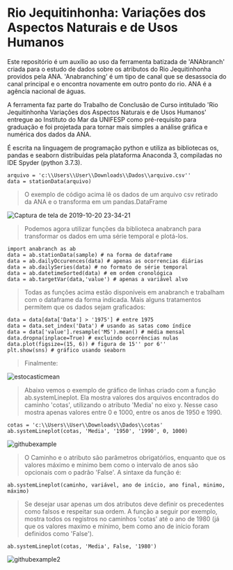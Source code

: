 # Rio Jequitinhonha: Variações dos Aspectos Naturais e de Usos Humanos

Este repositório é um auxílio ao uso da ferramenta batizada de 'ANAbranch' criada para o estudo de dados sobre os atributos do Rio Jequitinhonha providos pela ANA. 'Anabranching' é um tipo de canal que se desassocia do canal principal e o encontra novamente em outro ponto do rio. ANA é a agência nacional de águas.

A ferramenta faz parte do Trabalho de Conclusão de Curso intitulado 'Rio Jequitinhonha Variações dos Aspectos Naturais e de Usos Humanos' entregue ao Instituto do Mar da UNIFESP como pré-requisito para graduação e foi projetada para tornar mais simples a análise gráfica e numérica dos dados da ANA.

É escrita na linguagem de programação python e utiliza as bibliotecas os, pandas e seaborn distribuídas pela plataforma Anaconda 3, compiladas no IDE Spyder (python 3.7.3).

```
arquivo = 'c:\\Users\\User\\Downloads\\Dados\\arquivo.csv''
data = stationData(arquivo)
```

> O exemplo de código acima lê os dados de um arquivo csv retirado da ANA e o transforma em um pandas.DataFrame

![Captura de tela de 2019-10-20 23-34-21](https://user-images.githubusercontent.com/52804741/67172566-36b33600-f392-11e9-9eab-efd94a188917.png)

> Podemos agora utilizar funções da biblioteca anabranch para transformar os dados em uma série temporal e plotá-los.

```
import anabranch as ab
data = ab.stationData(sample) # na forma de dataframe
data = ab.dailyOccurences(data) # apenas as ocorrencias diárias
data = ab.dailySeries(data) # no formato de série temporal
data = ab.datetimeSorted(data) # em ordem cronológica
data = ab.targetVar(data,'value') # apenas a variável alvo
```

> Todas as funções acima estão disponíveis em anabranch e trabalham com o dataframe da forma indicada. Mais alguns tratamentos permitem que os dados sejam graficados:

```
data = data[data['Data'] > '1975'] # entre 1975
data = data.set_index('Data') # usando as satas como índice
data = data['value'].resample('MS').mean() # média mensal
data.dropna(inplace=True) # excluindo ocorrências nulas
data.plot(figsize=(15, 6)) # figura de 15'' por 6''
plt.show(sns) # gráfico usando seaborn
```
> Finalmente:

![estocasticmean](https://user-images.githubusercontent.com/52804741/67172410-9eb54c80-f391-11e9-99bb-f183e364f913.png)

> Abaixo vemos o exemplo de gráfico de linhas criado com a função ab.systemLineplot. Ela mostra valores dos arquivos encontrados do caminho 'cotas', utilizando o atributo 'Media' no eixo y. Nesse caso mostra apenas valores entre 0 e 1000, entre os anos de 1950 e 1990.

```
cotas = 'c:\\Users\\User\\Downloads\\Dados\\cotas'
ab.systemLineplot(cotas, 'Media', '1950', '1990', 0, 1000)
```

![githubexample](https://user-images.githubusercontent.com/52804741/66139985-b80b7a00-e5d7-11e9-9d6f-73edce052e3f.png)

> O Caminho e o atributo são parâmetros obrigatóŕios, enquanto que os valores máximo e minimo bem como o intervalo de anos são opcionais com o padrão 'False'. A sintaxe da função é:

```
ab.systemLineplot(caminho, variável, ano de início, ano final, minimo, máximo)
```
> Se desejar usar apenas um dos atributos deve definir os precedentes como falsos e respeitar sua ordem. A função a seguir por exemplo, mostra todos os registros no caminhos 'cotas' até o ano de 1980 (já que os valores maximo e mínimo, bem como ano de início foram definidos como 'False').

```
ab.systemLineplot(cotas, 'Media', False, '1980')
```

![githubexample2](https://user-images.githubusercontent.com/52804741/66140889-446a6c80-e5d9-11e9-9dcf-8cee5e1ad893.png)
